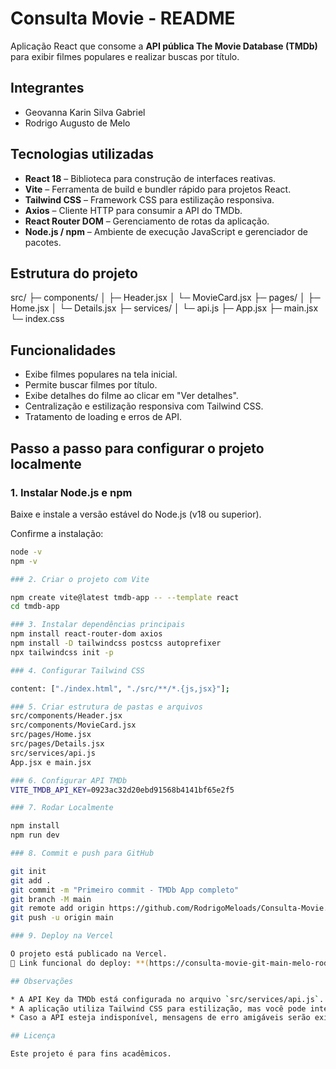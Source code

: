 # Consulta Movie - README

Aplicação React que consome a **API pública The Movie Database (TMDb)** para exibir filmes populares e realizar buscas por título.

## Integrantes

- Geovanna Karin Silva Gabriel
- Rodrigo Augusto de Melo

## Tecnologias utilizadas

- **React 18** – Biblioteca para construção de interfaces reativas.
- **Vite** – Ferramenta de build e bundler rápido para projetos React.
- **Tailwind CSS** – Framework CSS para estilização responsiva.
- **Axios** – Cliente HTTP para consumir a API do TMDb.
- **React Router DOM** – Gerenciamento de rotas da aplicação.
- **Node.js / npm** – Ambiente de execução JavaScript e gerenciador de pacotes.

## Estrutura do projeto



src/
├─ components/
│  ├─ Header.jsx
│  └─ MovieCard.jsx
├─ pages/
│  ├─ Home.jsx
│  └─ Details.jsx
├─ services/
│  └─ api.js
├─ App.jsx
├─ main.jsx
└─ index.css


## Funcionalidades

- Exibe filmes populares na tela inicial.
- Permite buscar filmes por título.
- Exibe detalhes do filme ao clicar em "Ver detalhes".
- Centralização e estilização responsiva com Tailwind CSS.
- Tratamento de loading e erros de API.

## Passo a passo para configurar o projeto localmente

### 1. Instalar Node.js e npm
Baixe e instale a versão estável do Node.js (v18 ou superior).

Confirme a instalação:

```bash
node -v
npm -v

### 2. Criar o projeto com Vite 

npm create vite@latest tmdb-app -- --template react
cd tmdb-app

### 3. Instalar dependências principais
npm install react-router-dom axios
npm install -D tailwindcss postcss autoprefixer
npx tailwindcss init -p

### 4. Configurar Tailwind CSS

content: ["./index.html", "./src/**/*.{js,jsx}"];

### 5. Criar estrutura de pastas e arquivos
src/components/Header.jsx
src/components/MovieCard.jsx
src/pages/Home.jsx
src/pages/Details.jsx
src/services/api.js
App.jsx e main.jsx

### 6. Configurar API TMDb
VITE_TMDB_API_KEY=0923ac32d20ebd91568b4141bf65e2f5

### 7. Rodar Localmente

npm install
npm run dev

### 8. Commit e push para GitHub

git init
git add .
git commit -m "Primeiro commit - TMDb App completo"
git branch -M main
git remote add origin https://github.com/RodrigoMeloads/Consulta-Movie.git
git push -u origin main

### 9. Deploy na Vercel

O projeto está publicado na Vercel.
🔗 Link funcional do deploy: **(https://consulta-movie-git-main-melo-rods-projects.vercel.app)**

## Observações

* A API Key da TMDb está configurada no arquivo `src/services/api.js`.
* A aplicação utiliza Tailwind CSS para estilização, mas você pode integrar **Material-UI ou Styled Components** para um design mais avançado.
* Caso a API esteja indisponível, mensagens de erro amigáveis serão exibidas.

## Licença

Este projeto é para fins acadêmicos.

